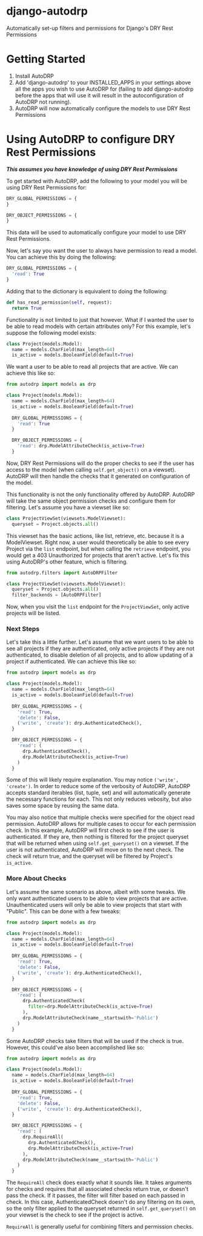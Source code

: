 # django-autodrp
Automatically set-up filters and permissions for Django's DRY Rest Permissions

# Getting Started
1. Install AutoDRP
2. Add 'django-autodrp' to your INSTALLED_APPS in your settings above all the apps you wish to use AutoDRP for (failing to add django-autodrp before the apps that will use it will result in the autoconfiguration of AutoDRP not running).
3. AutoDRP will now automatically configure the models to use DRY Rest Permissions

# Using AutoDRP to configure DRY Rest Permissions
***This assumes you have knowledge of using DRY Rest Permissions***


To get started with AutoDRP, add the following to your model you will be using DRY Rest Permissions for:
```python
DRY_GLOBAL_PERMISSIONS = {
}

DRY_OBJECT_PERMISSIONS = {
}
```
This data will be used to automatically configure your model to use DRY Rest Permissions.

Now, let's say you want the user to always have permission to read a model. You can achieve this by doing the following:
```python
DRY_GLOBAL_PERMISSIONS = {
  'read': True
}
```
Adding that to the dictionary is equivalent to doing the following:
```python
def has_read_permission(self, request):
  return True
```

Functionality is not limited to just that however. What if I wanted the user to be able to read models with certain attributes only? For this example, let's suppose the following model exists:
```python
class Project(models.Model):
  name = models.CharField(max_length=64)
  is_active = models.BooleanField(default=True)
```
We want a user to be able to read all projects that are active. We can achieve this like so:
```python
from autodrp import models as drp

class Project(models.Model):
  name = models.CharField(max_length=64)
  is_active = models.BooleanField(default=True)
  
  DRY_GLOBAL_PERMISSIONS = {
    'read': True
  }

  DRY_OBJECT_PERMISSIONS = {
    'read': drp.ModelAttributeCheck(is_active=True)
  }
```
Now, DRY Rest Permissions will do the proper checks to see if the user has access to the model (when calling `self.get_object()` on a viewset). AutoDRP will then handle the checks that it generated on configuration of the model.


This functionality is not the only functionality offered by AutoDRP. AutoDRP will take the same object permission checks and configure them for filtering. Let's assume you have a viewset like so:
```python
class ProjectViewSet(viewsets.ModelViewset):
  queryset = Project.objects.all()
```
This viewset has the basic actions, like list, retrieve, etc. because it is a ModelViewset. Right now, a user would theoretically be able to see every Project via the `list` endpoint, but when calling the `retrieve` endpoint, you would get a 403 Unauthorized for projects that aren't active. Let's fix this using AutoDRP's other feature, which is filtering.
```python
from autodrp.filters import AutoDRPFilter

class ProjectViewSet(viewsets.ModelViewset):
  queryset = Project.objects.all()
  filter_backends = [AutoDRPFilter]
```
Now, when you visit the `list` endpoint for the `ProjectViewSet`, only active projects will be listed.

### Next Steps
Let's take this a little further. Let's assume that we want users to be able to see all projects if they are authenticated, only active projects if they are not authenticated, to disable deletion of all projects, and to allow updating of a project if authenticated. We can achieve this like so:
```python
from autodrp import models as drp

class Project(models.Model):
  name = models.CharField(max_length=64)
  is_active = models.BooleanField(default=True)
  
  DRY_GLOBAL_PERMISSIONS = {
    'read': True,
    'delete': False,
    ('write', 'create'): drp.AuthenticatedCheck(),
  }

  DRY_OBJECT_PERMISSIONS = {
    'read': (
      drp.AuthenticatedCheck(),
      drp.ModelAttributeCheck(is_active=True)
    )
  }
```
Some of this will likely require explanation. You may notice `('write', 'create')`. In order to reduce some of the verbosity of AutoDRP, AutoDRP accepts standard iterables (list, tuple, set) and will automatically generate the necessary functions for each. This not only reduces vebosity, but also saves some space by reusing the same data.


You may also notice that multiple checks were specified for the object read permission. AutoDRP allows for multiple cases to occur for each permission check. In this example, AutoDRP will first check to see if the user is authenticated. If they are, then nothing is filtered for the project queryset that will be returned when using `self.get_queryset()` on a viewset. If the user is not authenticated, AutoDRP will move on to the next check. The check will return true, and the queryset will be filtered by Project's `is_active`.

### More About Checks
Let's assume the same scenario as above, albeit with some tweaks. We only want authenticated users to be able to view projects that are active. Unauthenticated users will only be able to view projects that start with "Public". This can be done with a few tweaks:
```python
from autodrp import models as drp

class Project(models.Model):
  name = models.CharField(max_length=64)
  is_active = models.BooleanField(default=True)
  
  DRY_GLOBAL_PERMISSIONS = {
    'read': True,
    'delete': False,
    ('write', 'create'): drp.AuthenticatedCheck(),
  }

  DRY_OBJECT_PERMISSIONS = {
    'read': (
      drp.AuthenticatedCheck(
        filter=drp.ModelAttributeCheck(is_active=True)
      ),
      drp.ModelAttributeCheck(name__startswith='Public')
    )
  }
```
Some AutoDRP checks take filters that will be used if the check is true. However, this could've also been accomplished like so:
```python
from autodrp import models as drp

class Project(models.Model):
  name = models.CharField(max_length=64)
  is_active = models.BooleanField(default=True)
  
  DRY_GLOBAL_PERMISSIONS = {
    'read': True,
    'delete': False,
    ('write', 'create'): drp.AuthenticatedCheck(),
  }

  DRY_OBJECT_PERMISSIONS = {
    'read': (
      drp.RequireAll(
        drp.AuthenticatedCheck(),
        drp.ModelAttributeCheck(is_active=True)
      ),
      drp.ModelAttributeCheck(name__startswith='Public')
    )
  }
```
The `RequireAll` check does exactly what it sounds like. It takes arguments for checks and requires that all associated checks return true, or doesn't pass the check. If it passes, the filter will filter based on each passed in check. In this case, AuthenticatedCheck doesn't do any filtering on its own, so the only filter applied to the queryset returned in `self.get_queryset()` on your viewset is the check to see if the project is active.


`RequireAll` is generally useful for combining filters and permission checks.
